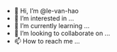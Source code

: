 - 👋 Hi, I’m @le-van-hao
- 👀 I’m interested in ...
- 🌱 I’m currently learning ...
- 💞️ I’m looking to collaborate on ...
- 📫 How to reach me ...

<!---
le-van-hao/le-van-hao is a ✨ special ✨ repository because its `README.md` (this file) appears on your GitHub profile.
You can click the Preview link to take a look at your changes.
--->
